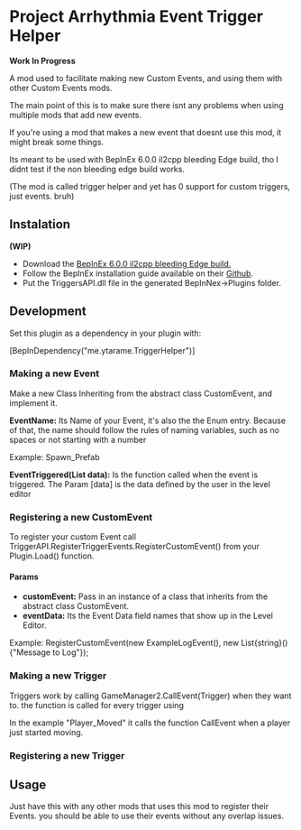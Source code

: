 # **Project Arrhythmia Event Trigger Helper**

**Work In Progress**

A mod used to facilitate making new Custom Events, and using them with other Custom Events mods.

The main point of this is to make sure there isnt any problems when using multiple mods that add new events.

If you're using a mod that makes a new event that doesnt use this mod, it might break some things.

Its meant to be used with BepInEx 6.0.0 il2cpp bleeding Edge build, tho I didnt test if the non bleeding edge build works.

(The mod is called trigger helper and yet has 0 support for custom triggers, just events. bruh)

## **Instalation**
**(WIP)**

* Download the [BepInEx 6.0.0 il2cpp bleeding Edge build.](https://builds.bepinex.dev/projects/bepinex_be)
* Follow the BepInEx installation guide available on their [Github](https://github.com/BepInEx/BepInEx).
* Put the TriggersAPI.dll file in the generated BepInNex->Plugins folder.


## Development

Set this plugin as a dependency in your plugin with:

[BepInDependency("me.ytarame.TriggerHelper")]



### Making a new Event

 Make a new Class Inheriting from the abstract class CustomEvent, and implement it.

**EventName:** Its Name of your Event, it's also the the Enum entry. Because of that, the name should follow the rules of naming variables, such as no spaces or not starting with a number

Example: Spawn_Prefab 

**EventTriggered(List<string> data):** Is the function called when the event is triggered. The Param [data] is the data defined by the user in the level editor



### Registering a new CustomEvent

To register your custom Event call TriggerAPI.RegisterTriggerEvents.RegisterCustomEvent() from your Plugin.Load() function.

#### Params

* **customEvent:** Pass in an instance of a class that inherits from the abstract class CustomEvent.
*  **eventData:** Its the Event Data field names that show up in the Level Editor.
  
Example: RegisterCustomEvent(new ExampleLogEvent(), new List{string}(){"Message to Log"});

### Making a new Trigger

Triggers work by calling GameManager2.CallEvent(Trigger) when they want to. the function is called for every trigger using 

In the example "Player_Moved" it calls the function CallEvent when a player just started moving. 

### Registering a new Trigger

## Usage

Just have this with any other mods that uses this mod to register their Events. you should be able to use their events without any overlap issues.

